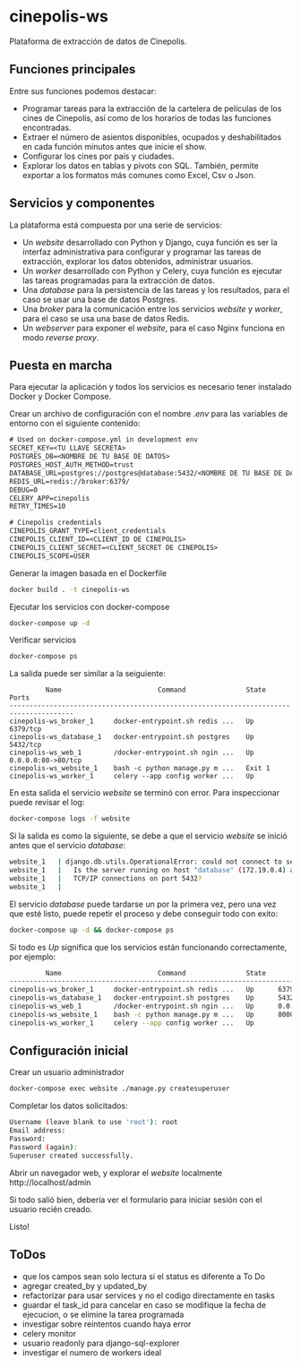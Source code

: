 # cinepolis-ws
Plataforma de extracción de datos de Cinepolis.

## Funciones principales
Entre sus funciones podemos destacar:
- Programar tareas para la extracción de la cartelera de películas de los cines de Cinepolis, así como de los horarios de todas las funciones encontradas. 
- Extraer el número de asientos disponibles, ocupados y deshabilitados en cada función minutos antes que inicie el show.
- Configurar los cines por país y ciudades.
- Explorar los datos en tablas y pivots con SQL. También, permite exportar a los formatos más comunes como Excel, Csv o Json.

## Servicios y componentes
La plataforma está compuesta por una serie de servicios:
- Un _website_ desarrollado con Python y Django, cuya función es ser la interfaz administrativa para configurar y programar las tareas de extracción, explorar los datos obtenidos, administrar usuarios.
- Un _worker_ desarrollado con Python y Celery, cuya función es ejecutar las tareas programadas para la extracción de datos.
- Una _database_ para la persistencia de las tareas y los resultados, para el caso se usar una base de datos Postgres.
- Una _broker_ para la comunicación entre los servicios _website_ y _worker_, para el caso se usa una base de datos Redis.
- Un _webserver_ para exponer el _website_, para el caso Nginx funciona en modo _reverse proxy_.


## Puesta en marcha
Para ejecutar la aplicación y todos los servicios es necesario tener instalado Docker y Docker Compose.

Crear un archivo de configuración con el nombre _.env_ para las variables de entorno con el siguiente contenido:
```txt
# Used on docker-compose.yml in development env
SECRET_KEY=<TU LLAVE SECRETA>
POSTGRES_DB=<NOMBRE DE TU BASE DE DATOS>
POSTGRES_HOST_AUTH_METHOD=trust
DATABASE_URL=postgres://postgres@database:5432/<NOMBRE DE TU BASE DE DATOS>
REDIS_URL=redis://broker:6379/
DEBUG=0
CELERY_APP=cinepolis
RETRY_TIMES=10

# Cinepolis credentials
CINEPOLIS_GRANT_TYPE=client_credentials
CINEPOLIS_CLIENT_ID=<CLIENT_ID DE CINEPOLIS>
CINEPOLIS_CLIENT_SECRET=<CLIENT_SECRET DE CINEPOLIS>
CINEPOLIS_SCOPE=USER
```

Generar la imagen basada en el Dockerfile
```bash
docker build . -t cinepolis-ws
```

Ejecutar los servicios con docker-compose
```bash
docker-compose up -d
```

Verificar servicios
```bash
docker-compose ps
```
La salida puede ser similar a la seiguiente:
```
         Name                        Command               State          Ports       
--------------------------------------------------------------------------------------
cinepolis-ws_broker_1     docker-entrypoint.sh redis ...   Up       6379/tcp          
cinepolis-ws_database_1   docker-entrypoint.sh postgres    Up       5432/tcp          
cinepolis-ws_web_1        /docker-entrypoint.sh ngin ...   Up       0.0.0.0:80->80/tcp
cinepolis-ws_website_1    bash -c python manage.py m ...   Exit 1                     
cinepolis-ws_worker_1     celery --app config worker ...   Up                         
```
En esta salida el servicio _website_ se terminó con error. Para inspeccionar puede revisar el log:
```bash
docker-compose logs -f website
```
Si la salida es como la siguiente, se debe a que el servicio _website_ se inició antes que el servicio _database_:
```bash
website_1   | django.db.utils.OperationalError: could not connect to server: Connection refused
website_1   |   Is the server running on host "database" (172.19.0.4) and accepting
website_1   |   TCP/IP connections on port 5432?
website_1   | 
```
El servicio _database_ puede tardarse un por la primera vez, pero una vez que esté listo, puede repetir el proceso y debe conseguir todo con exito:
```bash
docker-compose up -d && docker-compose ps
```

Si todo es _Up_ significa que los servicios están funcionando correctamente, por ejemplo:
```bash
         Name                        Command               State         Ports       
-------------------------------------------------------------------------------------
cinepolis-ws_broker_1     docker-entrypoint.sh redis ...   Up      6379/tcp          
cinepolis-ws_database_1   docker-entrypoint.sh postgres    Up      5432/tcp          
cinepolis-ws_web_1        /docker-entrypoint.sh ngin ...   Up      0.0.0.0:80->80/tcp
cinepolis-ws_website_1    bash -c python manage.py m ...   Up      8000/tcp          
cinepolis-ws_worker_1     celery --app config worker ...   Up
```

## Configuración inicial
Crear un usuario administrador
```bash
docker-compose exec website ./manage.py createsuperuser
```

Completar los datos solicitados:
```bash
Username (leave blank to use 'root'): root
Email address: 
Password: 
Password (again): 
Superuser created successfully.
```

Abrir un navegador web, y explorar el _website_ localmente http://localhost/admin

Si todo salió bien, debería ver el formulario para iniciar sesión con el usuario recién creado.

Listo!


## ToDos
- que los campos sean solo lectura si el status es diferente a To Do
- agregar created_by y updated_by 
- refactorizar para usar services y no el codigo directamente en tasks
- guardar el task_id para cancelar en caso se modifique la fecha de ejecucion, o se elimine la tarea programada
- investigar sobre reintentos cuando haya error
- celery monitor
- usuario readonly para django-sql-explorer
- investigar el numero de workers ideal
